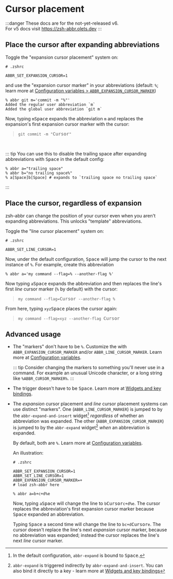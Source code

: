 # Cursor placement

:::danger
These docs are for the not-yet-released v6.  
For v5 docs visit <https://zsh-abbr.olets.dev>
:::

## Place the cursor after expanding abbreviations

Toggle the "expansion cursor placement" system on:

```shell
# .zshrc

ABBR_SET_EXPANSION_CURSOR=1
```

and use the "expansion cursor marker" in your abbreviations (default: `%`; learn more at [Configuration variables > `ABBR_EXPANSION_CURSOR_MARKER`](./configuration-variables.md))

```shell
% abbr git m='commit -m "%"'
Added the regular user abbreviation `m`
Added the global user abbreviation `git m`
```

Now, typing `m`<kbd>Space</kbd> expands the abbreviation `m` and replaces the expansion's first expansion cursor marker with the cursor:

> `git commit -m "`<kbd>Cursor</kbd>`"`

&nbsp;

::: tip
You can use this to disable the trailing space after expanding abbreviations with <kbd>Space</kbd> in the default config:

```shell
% abbr a="trailing space"
% abbr b="no trailing space%"
% a[Space]b[Space] # expands to `trailing space no trailing space`
```
:::

## Place the cursor, regardless of expansion

zsh-abbr can change the position of your cursor even when you aren't expanding abbreviations. This unlocks "template" abbreviations.

Toggle the "line cursor placement" system on:

```shell
# .zshrc

ABBR_SET_LINE_CURSOR=1
```

Now, under the default configuration, <kbd>Space</kbd> will jump the cursor to the next instance of `%`. For example, create this abbreviation

```shell
% abbr a='my command --flag=% --another-flag %'
```

Now typing `a`<kbd>Space</kbd> expands the abbreviation and then replaces the line's first _line_ cursor marker (`%` by default) with the cursor:

> `my command --flag=`<kbd>Cursor</kbd>` --another-flag %`

From here, typing `xyz`<kbd>Space</kbd> places the cursor again:

> `my command --flag=xyz --another-flag `<kbd>Cursor</kbd>

## Advanced usage

- The "markers" don't have to be `%`. Customize the with `ABBR_EXPANSION_CURSOR_MARKER` and/or `ABBR_LINE_CURSOR_MARKER`. Learn more at [Configuration variables](./configuration-variables.md).

    ::: tip
    Consider changing the markers to something you'll never use in a command. For example an unusual Unicode character, or a long string like `%ABBR_CURSOR_MARKER%`.
    :::

- The trigger doesn't have to be <kbd>Space</kbd>. Learn more at [Widgets and key bindings](./widgets-and-key-bindings.md).

- The _expansion_ cursor placement and _line_ cursor placement systems can use distinct "markers". One (`ABBR_LINE_CURSOR_MARKER`) is jumped to by the `abbr-expand-and-insert` widget[^1] _regardless_ of whether an abbreviation was expanded. The other (`ABBR_EXPANSION_CURSOR_MARKER`) is jumped to by the `abbr-expand` widget[^2] _when_ an abbreviation is expanded.

    [^1]: In the default configuration, `abbr-expand` is bound to <kbd>Space</kbd>.

    [^2]: `abbr-expand` is triggered indirectly by `abbr-expand-and-insert`. You can also bind it directly to a key - learn more at [Widgets and key bindings](./widgets-and-key-bindings.md)

    By default, both are `%`. Learn more at [Configuration variables](./configuration-variables.md).

    An illustration:

    ```shell
    # .zshrc

    ABBR_SET_EXPANSION_CURSOR=1
    ABBR_SET_LINE_CURSOR=1
    ABBR_EXPANSION_CURSOR_MARKER=+
    # load zsh-abbr here
    ```

    ```shell
    % abbr a=b+c+d%e
    ```

    Now, typing `a`<kbd>Space</kbd> will change the line to `b`<kbd>Cursor</kbd>`c+d%e`. The cursor replaces the abbreviation's first expansion cursor marker because <kbd>Space</kbd> expanded an abbreviation.
    
    Typing <kbd>Space</kbd> a second time will change the line to `bc+d`<kbd>Cursor</kbd>`e`. The cursor doesn't replace the line's next _expansion_ cursor marker, because no abbreviation was expanded; instead the cursor replaces the line's next _line_ cursor marker.
